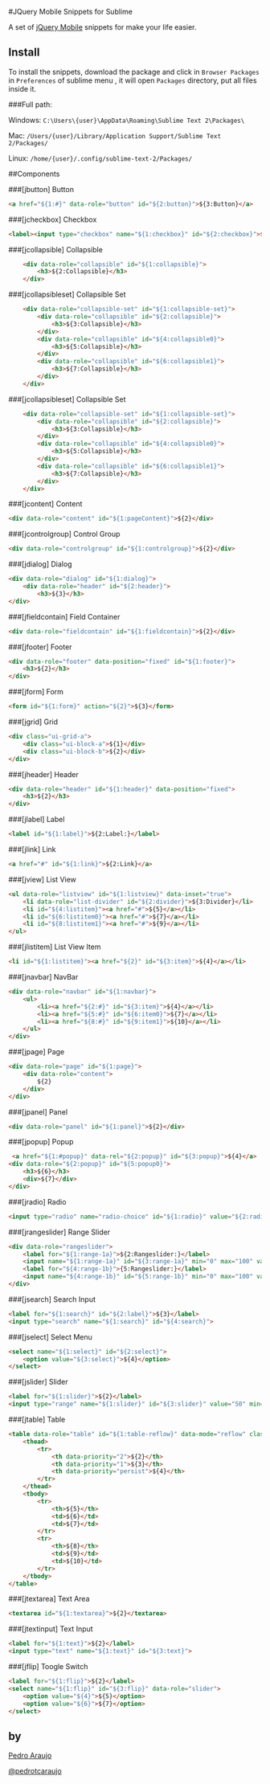#JQuery Mobile Snippets for Sublime

A set of [jQuery Mobile](http://jquerymobile.com/) snippets for make your life easier.

## Install

To install the snippets, download the package and click in `Browser Packages` in `Preferences` of sublime menu , it will open `Packages` directory, put all files inside it.

###Full path:

Windows: `C:\Users\{user}\AppData\Roaming\Sublime Text 2\Packages\`

Mac: `/Users/{user}/Library/Application Support/Sublime Text 2/Packages/`

Linux: `/home/{user}/.config/sublime-text-2/Packages/`

##Components

###[jbutton] Button
```html
<a href="${1:#}" data-role="button" id="${2:button}">${3:Button}</a>
```
###[jcheckbox] Checkbox
```html 
<label><input type="checkbox" name="${1:checkbox}" id="${2:checkbox}">${3:Checkbox}</label>
```

###[jcollapsible] Collapsible
```html 
	<div data-role="collapsible" id="${1:collapsible}">
		<h3>${2:Collapsible}</h3>
	</div>
```

###[jcollapsibleset] Collapsible Set
```html 
	<div data-role="collapsible-set" id="${1:collapsible-set}">
		<div data-role="collapsible" id="${2:collapsible}">
			<h3>${3:Collapsible}</h3>
		</div>
		<div data-role="collapsible" id="${4:collapsible0}">
			<h3>${5:Collapsible}</h3>
		</div>
		<div data-role="collapsible" id="${6:collapsible1}">
			<h3>${7:Collapsible}</h3>
		</div>
	</div>
```

###[jcollapsibleset] Collapsible Set
```html 
	<div data-role="collapsible-set" id="${1:collapsible-set}">
		<div data-role="collapsible" id="${2:collapsible}">
			<h3>${3:Collapsible}</h3>
		</div>
		<div data-role="collapsible" id="${4:collapsible0}">
			<h3>${5:Collapsible}</h3>
		</div>
		<div data-role="collapsible" id="${6:collapsible1}">
			<h3>${7:Collapsible}</h3>
		</div>
	</div>
```

###[jcontent] Content
```html 
<div data-role="content" id="${1:pageContent}">${2}</div>
```

###[jcontrolgroup] Control Group
```html 
<div data-role="controlgroup" id="${1:controlgroup}">${2}</div>
```

###[jdialog] Dialog
```html 
<div data-role="dialog" id="${1:dialog}">
	<div data-role="header" id="${2:header}">
		<h3>${3}</h3>
</div>
```

###[jfieldcontain] Field Container
```html 
<div data-role="fieldcontain" id="${1:fieldcontain}">${2}</div>
```

###[jfooter] Footer
```html 
<div data-role="footer" data-position="fixed" id="${1:footer}">
	<h3>${2}</h3>
</div>
```

###[jform] Form
```html 
<form id="${1:form}" action="${2}">${3}</form>
```

###[jgrid] Grid
```html 
<div class="ui-grid-a">
	<div class="ui-block-a">${1}</div>
	<div class="ui-block-b">${2}</div>
</div>
```

###[jheader] Header
```html 
<div data-role="header" id="${1:header}" data-position="fixed">
	<h3>${2}</h3>
</div>
```

###[jlabel] Label
```html 
<label id="${1:label}">${2:Label:}</label>
```

###[jlink] Link
```html 
<a href="#" id="${1:link}">${2:Link}</a>
```

###[jview] List View
```html 
<ul data-role="listview" id="${1:listview}" data-inset="true">
	<li data-role="list-divider" id="${2:divider}">${3:Divider}</li>
	<li id="${4:listitem}"><a href="#">${5}</a></li>
	<li id="${6:listitem0}"><a href="#">${7}</a></li>
	<li id="${8:listitem1}"><a href="#">${9}</a></li>
</ul>
```

###[jlistitem] List View Item
```html 
<li id="${1:listitem}"><a href="${2}" id="${3:item}">${4}</a></li>
```

###[jnavbar] NavBar
```html 
<div data-role="navbar" id="${1:navbar}">
	<ul>
		<li><a href="${2:#}" id="${3:item}">${4}</a></li>
		<li><a href="${5:#}" id="${6:item0}">${7}</a></li>
		<li><a href="${8:#}" id="${9:item1}">${10}</a></li>
	</ul>
</div>
```

###[jpage] Page
```html 
<div data-role="page" id="${1:page}">
	<div data-role="content">
		${2}
	</div>
</div>
```

###[jpanel] Panel
```html 
<div data-role="panel" id="${1:panel}">${2}</div>
```

###[jpopup] Popup
```html 
 <a href="${1:#popup}" data-rel="${2:popup}" id="${3:popup}">${4}</a>
<div data-role="${2:popup}" id="${5:popup0}">
	<h3>${6}</h3>
	<div>${7}</div>
</div>
```

###[jradio] Radio
```html 
<input type="radio"	name="radio-choice" id="${1:radio}" value="${2:radio}"><label for="${3:radio}">${4}</label>
```

###[jrangeslider] Range Slider
```html
<div data-role="rangeslider">
	<label for="${1:range-1a}">${2:Rangeslider:}</label>
	<input name="${1:range-1a}"	id="${3:range-1a}" min="0" max="100" value="40" type="range">
	<label for="${4:range-1b}">{5:Rangeslider:}</label>
	<input name="${4:range-1b}" id="${5:range-1b}" min="0" max="100" value="80" type="range">
</div>
```

###[jsearch] Search Input
```html 
<label for="${1:search}" id="${2:label}">${3}</label>
<input type="search" name="${1:search}" id="${4:search}">
```

###[jselect] Select Menu
```html 
<select name="${1:select}" id="${2:select}">
	<option	value="${3:select}">${4}</option>
</select>
```

###[jslider] Slider
```html 
<label for="${1:slider}">${2}</label>
<input type="range"	name="${1:slider}" id="${3:slider}" value="50" min="0" max="100">
```

###[jtable] Table
```html 
<table data-role="table" id="${1:table-reflow}" data-mode="reflow" class="ui-responsive table-stroke">
	<thead>
		<tr>
			<th data-priority="2">${2}</th>
			<th data-priority="1">${3}</th>
			<th data-priority="persist">${4}</th>
		</tr>
	</thead>
	<tbody>
		<tr>
			<th>${5}</th>
			<td>${6}</td>
			<td>${7}</td>
		</tr>
		<tr>
			<th>${8}</th>
			<td>${9}</td>
			<td>${10}</td>
		</tr>
	</tbody>
</table>
```

###[jtextarea] Text Area
```html 
<textarea id="${1:textarea}">${2}</textarea>
```

###[jtextinput] Text Input
```html 
<label for="${1:text}">${2}</label>
<input type="text" name="${1:text}" id="${3:text}">
```

###[jflip] Toogle Switch
```html 
<label for="${1:flip}">${2}</label>
<select	name="${1:flip}" id="${3:flip}" data-role="slider">
	<option	value="${4}">${5}</option>
	<option value="${6}">${7}</option>
</select>
```



## by
[Pedro Araujo](http://pedrotcaraujo.com)

[@pedrotcaraujo](http://twiter.com/pedrotcaraujo)


